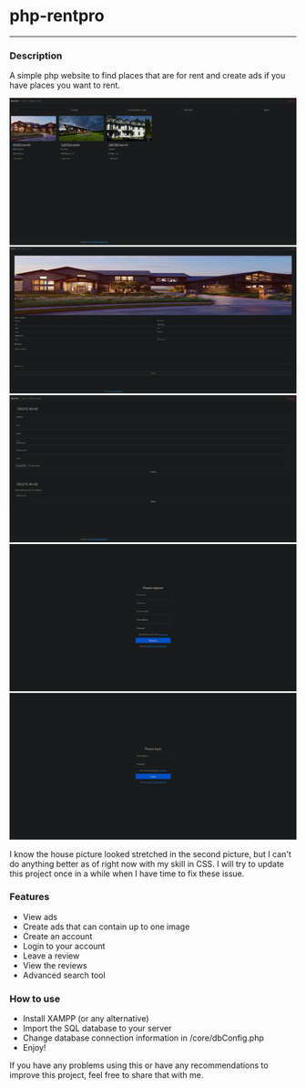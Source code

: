 # php-rentpro
- - - -
### Description

A simple php website to find places that are for rent and create ads if you have places you want to rent.

![Home](./images/home.png)
![Ad](./images/ad.png)
![Manage](./images/manage.png)
![Register](./images/register.png)
![Login](./images/login.png)

I know the house picture looked stretched in the second picture, but I can't do anything better as of right now with my skill in CSS. I will try to update this project once in a while when I have time to fix these issue.


### Features

- View ads
- Create ads that can contain up to one image
- Create an account
- Login to your account
- Leave a review
- View the reviews
- Advanced search tool

### How to use

- Install XAMPP (or any alternative)
- Import the SQL database to your server
- Change database connection information in /core/dbConfig.php
- Enjoy!

If you have any problems using this or have any recommendations to improve this project, feel free to share that with me.
